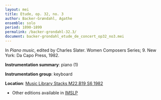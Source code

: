 ```yaml
---
layout: mei
title: Etude, op. 32, no. 3
author: Backer-Grøndahl, Agathe
ensemble: solo
period: 1890-1899
permalink: /backer-grondahl-32.3/
document: backer-grondahl_etude_de_concert_op32_no3.mei
---
```


In *Piano music*, edited by Charles Slater. Women Composers Series; 9. New York: Da Capo Press, 1982.

**Instrumentation summary**: piano (1)

**Instrumentation group**: keyboard

**Location**: <a href="https://tufts-primo.hosted.exlibrisgroup.com/permalink/f/14dinuo/01TUN_ALMA2185674780003851" target="_blank">Music Library Stacks M22.B19 S6 1982</a>

- Other editions available in <a href="https://imslp.org/wiki/3_Etudes_de_concert,_Op.32_(Backer-Gr%C3%B8ndahl,_Agathe)" target="_blank">IMSLP</a>
